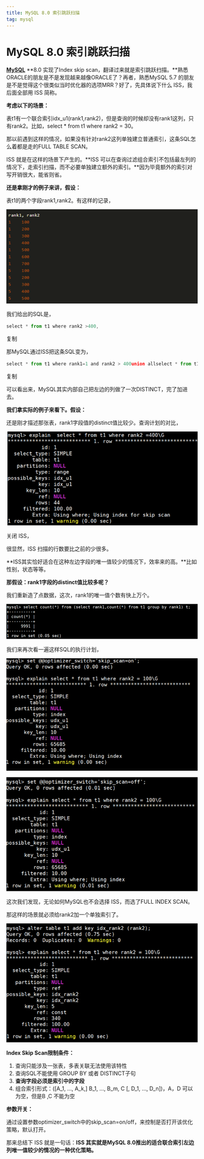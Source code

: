 ```yaml
---
title: MySQL 8.0 索引跳跃扫描
tag: mysql
---
```


# MySQL 8.0 索引跳跃扫描

[**MySQL**](https://cloud.tencent.com/product/cdb?from=10680) **8.0 实现了Index skip scan，翻译过来就是索引跳跃扫描。**熟悉ORACLE的朋友是不是发现越来越像ORACLE了？再者，熟悉MySQL 5.7 的朋友是不是觉得这个很类似当时优化器的选项MRR？好了，先具体说下什么 ISS，我后面全部用 ISS 简称。

**考虑以下的场景：**

表t1有一个联合索引idx_u1(rank1,rank2)，但是查询的时候却没有rank1这列，只有rank2。比如，select * from t1 where rank2 = 30。

那以前遇到这样的情况，如果没有针对rank2这列单独建立普通索引，这条SQL怎么着都是走的FULL TABLE SCAN。

ISS 就是在这样的场景下产生的。**ISS 可以在查询过滤组合索引不包括最左列的情况下，走索引扫描，而不必要单独建立额外的索引。**因为毕竟额外的索引对写开销很大，能省则省。

**还是拿刚才的例子来讲，假设：**

表t1的两个字段rank1,rank2。有这样的记录，

![img](.\media\1620.jpg)

我们给出的SQL是，

```javascript
select * from t1 where rank2 >400,
```

复制

那MySQL通过ISS把这条SQL变为，

```javascript
select * from t1 where rank1=1 and rank2 > 400union allselect * from t1 where rank1 = 5 and rank2 > 400;
```

复制

可以看出来，MySQL其实内部自己把左边的列做了一次DISTINCT，完了加进去。

**我们拿实际的例子来看下。假设：**

还是刚才描述那张表，rank1字段值的distinct值比较少。查询计划的对比，

![img](.\media\1621.jpg)

关闭 ISS，

很显然，ISS 扫描的行数要比之前的少很多。

**ISS其实恰好适合在这种左边字段的唯一值较少的情况下，效率来的高。**比如性别，状态等等。

**那假设：rank1字段的distinct值比较多呢？**

我们重新造了点数据，这次，rank1的唯一值个数有快上万个。

![img](.\media\1623.jpg)

我们来再次看一遍这样SQL的执行计划，

![img](.\media\1624.jpg)

![img](.\media\1625.jpg)

这次我们发现，无论如何MySQL也不会选择 ISS，而选了FULL INDEX SCAN。

那这样的场景就必须给rank2加一个单独索引了。

![img](.\media\1626.jpg)

**Index Skip Scan限制条件：**

1. 查询只能涉及一张表，多表关联无法使用该特性
2. 查询SQL不能使用 GROUP BY 或者 DISTINCT子句
3. **查询字段必须是索引中的字段**
4. 组合索引形式：([A_1, …, A_k,] B_1, …, B_m, C [, D_1, …, D_n])，A，D 可以为空，但是B ,C 不能为空

**参数开关：**

通过设置参数optimizer_switch中的skip_scan=on/off，来控制是否打开该优化策略，默认打开。

那来总结下 ISS 就是一句话：**ISS 其实就是MySQL 8.0推出的适合联合索引左边列唯一值较少的情况的一种优化策略。**